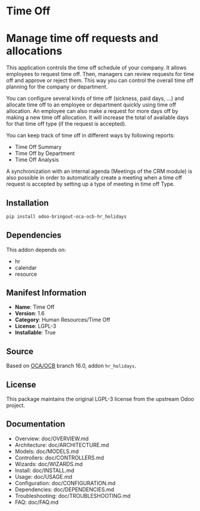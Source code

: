 # Time Off


Manage time off requests and allocations
=====================================

This application controls the time off schedule of your company. It allows employees to request time off. Then, managers can review requests for time off and approve or reject them. This way you can control the overall time off planning for the company or department.

You can configure several kinds of time off (sickness, paid days, ...) and allocate time off to an employee or department quickly using time off allocation. An employee can also make a request for more days off by making a new time off allocation. It will increase the total of available days for that time off type (if the request is accepted).

You can keep track of time off in different ways by following reports:

* Time Off Summary
* Time Off by Department
* Time Off Analysis

A synchronization with an internal agenda (Meetings of the CRM module) is also possible in order to automatically create a meeting when a time off request is accepted by setting up a type of meeting in time off Type.


## Installation

```bash
pip install odoo-bringout-oca-ocb-hr_holidays
```

## Dependencies

This addon depends on:
- hr
- calendar
- resource

## Manifest Information

- **Name**: Time Off
- **Version**: 1.6
- **Category**: Human Resources/Time Off
- **License**: LGPL-3
- **Installable**: True

## Source

Based on [OCA/OCB](https://github.com/OCA/OCB) branch 16.0, addon `hr_holidays`.

## License

This package maintains the original LGPL-3 license from the upstream Odoo project.

## Documentation

- Overview: doc/OVERVIEW.md
- Architecture: doc/ARCHITECTURE.md
- Models: doc/MODELS.md
- Controllers: doc/CONTROLLERS.md
- Wizards: doc/WIZARDS.md
- Install: doc/INSTALL.md
- Usage: doc/USAGE.md
- Configuration: doc/CONFIGURATION.md
- Dependencies: doc/DEPENDENCIES.md
- Troubleshooting: doc/TROUBLESHOOTING.md
- FAQ: doc/FAQ.md
